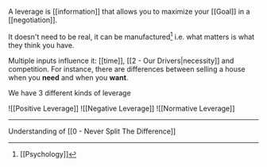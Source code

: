 A leverage is [[information]] that allows you to maximize your [[Goal]] in a [[negotiation]].

It doesn't need to be real, it can be manufactured[^1] i.e. what matters is what they think you have.

Multiple inputs influence it: [[time]], [[2 - Our Drivers|necessity]] and competition. For instance, there are differences between selling a house when you **need** and when you **want**.

We have 3 different kinds of leverage

![[Positive Leverage]]
![[Negative Leverage]]
![[Normative Leverage]]

---

Understanding of [[0 - Never Split The Difference]]

[^1]: [[Psychology]]